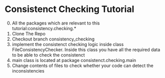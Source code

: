 # Consistenct Checking Tutorial

0. All the packages which are relevant to this tutorial:consistency.checking.*
1. Clone The Repo
2. Checkout branch consistency_checking
3. implement the consistenct checking logic inside class FileConsistencyChecker. Inside this class you have all the required data to be able to check the consistenct
4. main class is located at package consistenct.checking.main
5. Change contents of files to check whether your code can detect the inconsistencies


